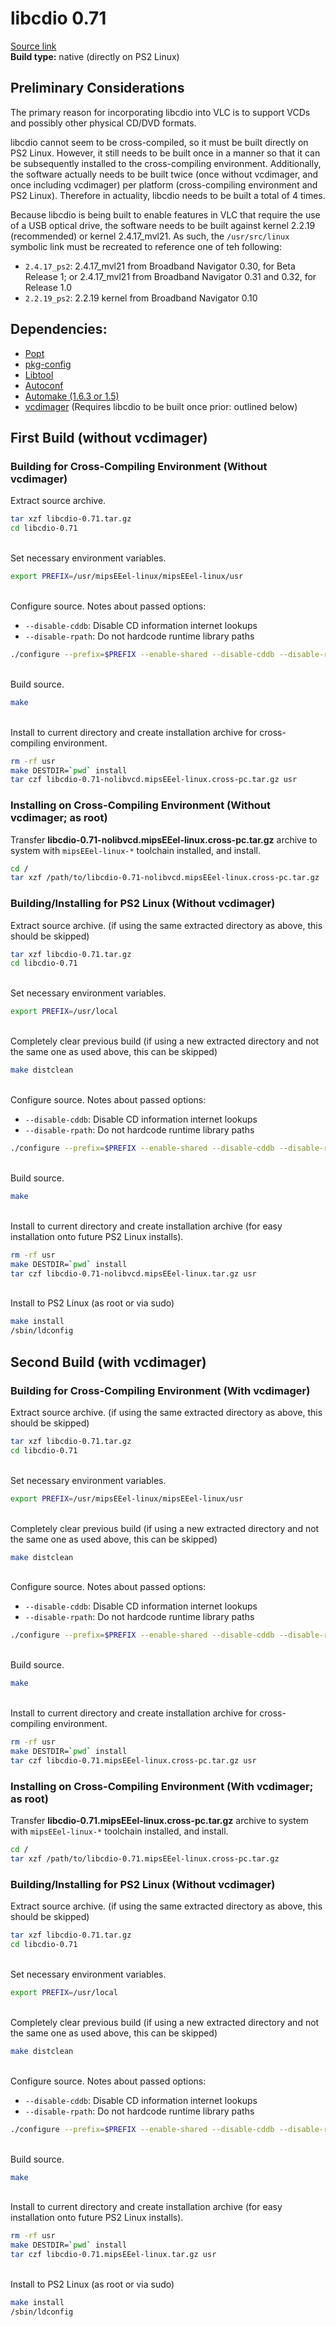 # libcdio 0.71

[Source link](https://ftp.gnu.org/gnu/libcdio/libcdio-0.71.tar.gz)  
**Build type:** native (directly on PS2 Linux)

## Preliminary Considerations

The primary reason for incorporating libcdio into VLC is to support VCDs and possibly other physical CD/DVD formats.

libcdio cannot seem to be cross-compiled, so it must be built directly on PS2 Linux. However, it still needs to be built once in a manner so that it can be subsequently installed to the cross-compiling environment. Additionally, the software actually needs to be built twice (once without vcdimager, and once including vcdimager) per platform (cross-compiling environment and PS2 Linux). Therefore in actuality, libcdio needs to be built a total of 4 times.

Because libcdio is being built to enable features in VLC that require the use of a USB optical drive, the software needs to be built against kernel 2.2.19 (recommended) or kernel 2.4.17_mvl21. As such, the ```/usr/src/linux``` symbolic link must be recreated to reference one of teh following:
* ```2.4.17_ps2```: 2.4.17_mvl21 from Broadband Navigator 0.30, for Beta Release 1; or 2.4.17_mvl21 from Broadband Navigator 0.31 and 0.32, for Release 1.0
* ```2.2.19_ps2```: 2.2.19 kernel from Broadband Navigator 0.10

## Dependencies:

* [Popt](../../../Popt)
* [pkg-config](../../../pkg-config)
* [Libtool](../../../Libtool)
* [Autoconf](../../../Autoconf)
* [Automake (1.6.3 or 1.5)](../../../Automake)
* [vcdimager](../vcdimager) (Requires libcdio to be built once prior: outlined below)

## First Build (without vcdimager)

### Building for Cross-Compiling Environment (Without vcdimager)

Extract source archive.
```bash
tar xzf libcdio-0.71.tar.gz
cd libcdio-0.71
```

&nbsp;  
Set necessary environment variables.
```bash
export PREFIX=/usr/mipsEEel-linux/mipsEEel-linux/usr
```

&nbsp;  
Configure source. Notes about passed options:
* ```--disable-cddb```: Disable CD information internet lookups
* ```--disable-rpath```: Do not hardcode runtime library paths
```bash
./configure --prefix=$PREFIX --enable-shared --disable-cddb --disable-rpath
```

&nbsp;  
Build source.
```bash
make
```

&nbsp;  
Install to current directory and create installation archive for cross-compiling environment.
```bash
rm -rf usr
make DESTDIR=`pwd` install
tar czf libcdio-0.71-nolibvcd.mipsEEel-linux.cross-pc.tar.gz usr
```

### Installing on Cross-Compiling Environment (Without vcdimager; as root)

Transfer **libcdio-0.71-nolibvcd.mipsEEel-linux.cross-pc.tar.gz** archive to system with ```mipsEEel-linux-*``` toolchain installed, and install.
```bash
cd /
tar xzf /path/to/libcdio-0.71-nolibvcd.mipsEEel-linux.cross-pc.tar.gz
```

### Building/Installing for PS2 Linux (Without vcdimager)

Extract source archive. (if using the same extracted directory as above, this should be skipped)
```bash
tar xzf libcdio-0.71.tar.gz
cd libcdio-0.71
```

&nbsp;  
Set necessary environment variables.
```bash
export PREFIX=/usr/local
```

&nbsp;  
Completely clear previous build (if using a new extracted directory and not the same one as used above, this can be skipped)
```bash
make distclean
```

&nbsp;  
Configure source. Notes about passed options:
* ```--disable-cddb```: Disable CD information internet lookups
* ```--disable-rpath```: Do not hardcode runtime library paths
```bash
./configure --prefix=$PREFIX --enable-shared --disable-cddb --disable-rpath
```

&nbsp;  
Build source.
```bash
make
```

&nbsp;  
Install to current directory and create installation archive (for easy installation onto future PS2 Linux installs).
```bash
rm -rf usr
make DESTDIR=`pwd` install
tar czf libcdio-0.71-nolibvcd.mipsEEel-linux.tar.gz usr
```

&nbsp;  
Install to PS2 Linux (as root or via sudo)
```bash
make install
/sbin/ldconfig
```

## Second Build (with vcdimager)

### Building for Cross-Compiling Environment (With vcdimager)

Extract source archive. (if using the same extracted directory as above, this should be skipped)
```bash
tar xzf libcdio-0.71.tar.gz
cd libcdio-0.71
```

&nbsp;  
Set necessary environment variables.
```bash
export PREFIX=/usr/mipsEEel-linux/mipsEEel-linux/usr
```

&nbsp;  
Completely clear previous build (if using a new extracted directory and not the same one as used above, this can be skipped)
```bash
make distclean
```

&nbsp;  
Configure source. Notes about passed options:
* ```--disable-cddb```: Disable CD information internet lookups
* ```--disable-rpath```: Do not hardcode runtime library paths
```bash
./configure --prefix=$PREFIX --enable-shared --disable-cddb --disable-rpath
```

&nbsp;  
Build source.
```bash
make
```

&nbsp;  
Install to current directory and create installation archive for cross-compiling environment.
```bash
rm -rf usr
make DESTDIR=`pwd` install
tar czf libcdio-0.71.mipsEEel-linux.cross-pc.tar.gz usr
```

### Installing on Cross-Compiling Environment (With vcdimager; as root)

Transfer **libcdio-0.71.mipsEEel-linux.cross-pc.tar.gz** archive to system with ```mipsEEel-linux-*``` toolchain installed, and install.
```bash
cd /
tar xzf /path/to/libcdio-0.71.mipsEEel-linux.cross-pc.tar.gz
```

### Building/Installing for PS2 Linux (Without vcdimager)

Extract source archive. (if using the same extracted directory as above, this should be skipped)
```bash
tar xzf libcdio-0.71.tar.gz
cd libcdio-0.71
```

&nbsp;  
Set necessary environment variables.
```bash
export PREFIX=/usr/local
```

&nbsp;  
Completely clear previous build (if using a new extracted directory and not the same one as used above, this can be skipped)
```bash
make distclean
```

&nbsp;  
Configure source. Notes about passed options:
* ```--disable-cddb```: Disable CD information internet lookups
* ```--disable-rpath```: Do not hardcode runtime library paths
```bash
./configure --prefix=$PREFIX --enable-shared --disable-cddb --disable-rpath
```

&nbsp;  
Build source.
```bash
make
```

&nbsp;  
Install to current directory and create installation archive (for easy installation onto future PS2 Linux installs).
```bash
rm -rf usr
make DESTDIR=`pwd` install
tar czf libcdio-0.71.mipsEEel-linux.tar.gz usr
```

&nbsp;  
Install to PS2 Linux (as root or via sudo)
```bash
make install
/sbin/ldconfig
```


